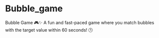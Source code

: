 # Bubble_game
Bubble Game 🎮✨ A fun and fast-paced game where you match bubbles with the target value within 60 seconds! 🕒
